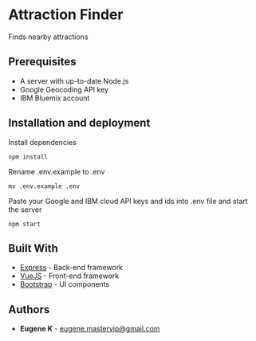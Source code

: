 # Attraction Finder

Finds nearby attractions

## Prerequisites

* A server with up-to-date Node.js
* Google Geocoding API key
* IBM Bluemix account

## Installation and deployment

Install dependencies

```
npm install
```

Rename .env.example to .env

```
mv .env.example .env
```

Paste your Google and IBM cloud API keys and ids into .env file and start the server

```
npm start
```

## Built With

* [Express](http://expressjs.com/) - Back-end framework
* [VueJS](https://vuejs.org/) - Front-end framework
* [Bootstrap](https://getbootstrap.com/) - UI components

## Authors

* **Eugene K** - <eugene.mastervip@gmail.com>